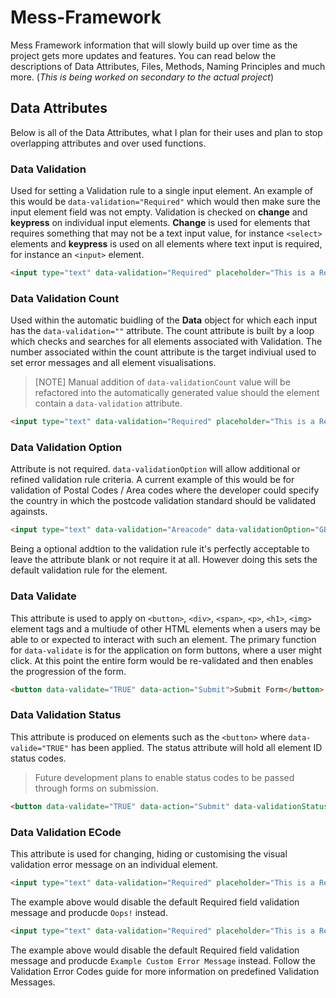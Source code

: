 # Mess-Framework
Mess Framework information that will slowly build up over time as the project gets more updates and features. You can read below the descriptions of Data Attributes, Files, Methods, Naming Principles and much more. (<i>This is being worked on secondary to the actual project</i>)


## Data Attributes
Below is all of the Data Attributes, what I plan for their uses and plan to stop overlapping attributes and over used functions. 

### Data Validation
Used for setting a Validation rule to a single input element. An example of this would be `data-validation="Required"` which would then make sure the input element field was not empty.
Validation is checked on __change__ and __keypress__ on individual input elements. __Change__ is used for elements that requires something that may not be a text input value, for instance `<select>` elements and __keypress__ is used on all elements where text input is required, for instance an `<input>` element. 

```html
<input type="text" data-validation="Required" placeholder="This is a Required Field">
```

### Data Validation Count
Used within the automatic buidling of the __Data__ object for which each input has the `data-validation=""` attribute. The count attribute is built by a loop which checks and searches for all elements associated with Validation. 
The number associated within the count attribute is the target indiviual used to set error messages and all element visualisations.

> [NOTE] Manual addition of `data-validationCount` value will be refactored into the automatically generated value should the element contain a `data-validation` attribute.

```html
<input type="text" data-validation="Required" placeholder="This is a Required Field" data-validationCount="0">
```

### Data Validation Option
Attribute is not required. `data-validationOption` will allow additional or refined validation rule criteria. A current example of this would be for validation of Postal Codes / Area codes where the developer could specify the country in which the postcode validation standard should be validated againsts. 

```html
<input type="text" data-validation="Areacode" data-validationOption="GB" placeholder="Please enter a Postcode (United Kingdom)">
```

Being a optional addtion to the validation rule it's perfectly acceptable to leave the attribute blank or not require it at all. However doing this sets the default validation rule for the element. 

### Data Validate
This attribute is used to apply on `<button>`, `<div>`, `<span>`, `<p>`, `<h1>`, `<img>` element tags and a multiude of other HTML elements when a users may be able to or expected to interact with such an element. 
The primary function for `data-validate` is for the application on form buttons, where a user might click. At this point the entire form would be re-validated and then enables the progression of the form. 

```html
<button data-validate="TRUE" data-action="Submit">Submit Form</button>
```

### Data Validation Status
This attribute is produced on elements such as the `<button>` where `data-valide="TRUE"` has been applied. The status attribute will hold all element ID status codes. 

> Future development plans to enable status codes to be passed through forms on submission.

```html
<button data-validate="TRUE" data-action="Submit" data-validationStatus="0,7,16,23">Submit Form</button>
```

### Data Validation ECode
This attribute is used for changing, hiding or customising the visual validation error message on an individual element. 

```html
<input type="text" data-validation="Required" placeholder="This is a Required Field" data-valiadtionECode="Oops!">
```
The example above would disable the default Required field validation message and producde `Oops!` instead.
```html
<input type="text" data-validation="Required" placeholder="This is a Required Field" data-valiadtionECode="15">
```
The example above would disable the default Required field validation message and producde `Example Custom Error Message` instead. Follow the Validation Error Codes guide for more information on predefined Validation Messages. 


